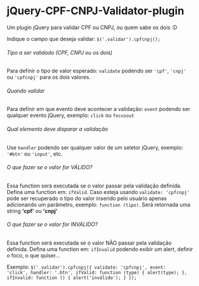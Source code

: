 jQuery-CPF-CNPJ-Validator-plugin
================================

Um plugin jQuery para validar CPF ou CNPJ, ou quem sabe os dois :D

<span>Indique o campo que deseja validar:</span>
<code>$('.validar').cpfcnpj();</code>

<h6>Tipo a ser validado (CPF, CNPJ ou os dois)</h6>
Para definir o tipo de valor esperado: <code>validate</code> podendo ser <code>'cpf'</code>, <code>'cnpj'</code> ou <code>'cpfcnpj'</code> para os dois valores.


<h6>Quando validar</h6>
Para definir em que evento deve acontecer a validação: <code>event</code> podendo ser qualquer evento jQuery, exemplo: <code>click</code> ou <code>focusout</code>


<h6>Qual elemento deve disparar a validação</h6>
Use <code>handler</code> podendo ser qualquer valor de um seletor jQuery, exemplo: <code>'#btn'</code> ou <code>'input'</code>, etc.


<h6>O que fazer se o valor for VÁLIDO?</h6>
Essa function será executada se o valor passar pela validação definida.
Defina uma function em:
<code>ifValid</code>. Caso esteja usando <code>validate: 'cpfcnpj'</code> pode ser recuperado o tipo do valor inserido pelo usuário apenas adicionando um parâmetro, exemplo: <code>function (tipo)</code>. Será retornada uma string <b>'cpf'</b> ou <b>'cnpj'</b>


<h6>O que fazer se o valor for INVÁLIDO?</h6>
Essa function será executada se o valor NÃO passar pela validação definida.
Defina uma function em:
<code>ifInvalid</code> podendo exibir um alert, definir o foco, o que quiser...

</br>

Exemplo:
          <code>$('.validar').cpfcnpj({
                validate: 'cpfcnpj',
                event: 'click',
                handler: '.btn',
                ifValid: function (type) { alert(type); },
                ifInvalid: function () { alert('inválido'); }
            });</code>
